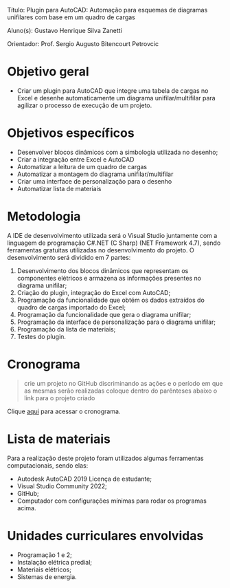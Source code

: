 
Título: Plugin para AutoCAD: Automação para esquemas de diagramas unifilares com base em um quadro de cargas

Aluno(s): Gustavo Henrique Silva Zanetti  

Orientador: Prof. Sergio Augusto Bitencourt Petrovcic

# Objetivo geral

- Criar um plugin para AutoCAD que integre uma tabela de cargas no Excel e desenhe automaticamente um diagrama unifilar/multifilar para agilizar o processo de execução de um projeto.

# Objetivos específicos

- Desenvolver blocos dinâmicos com a simbologia utilizada no desenho;
- Criar a integração entre Excel e AutoCAD
- Automatizar a leitura de um quadro de cargas
- Automatizar a montagem do diagrama unifilar/multifilar
- Criar uma interface de personalização para o desenho
- Automatizar lista de materiais

# Metodologia

A IDE de desenvolvimento utilizada será o Visual Studio juntamente com a linguagem de programação C#.NET (C Sharp) (NET Framework 4.7), sendo ferramentas gratuitas utilizadas no desenvolvimento do projeto.
O desenvolvimento será dividido em 7 partes:
1. Desenvolvimento dos blocos dinâmicos que representam os componentes elétricos e armazena as informações presentes no diagrama unifilar;
2. Criação do plugin, integração do Excel com AutoCAD;
3. Programação da funcionalidade que obtém os dados extraídos do quadro de cargas importado do Excel;
4. Programação da funcionalidade que gera o diagrama unifilar;
5. Programação da interface de personalização para o diagrama unifilar;
6. Programação da lista de materiais;
7. Testes do plugin.

# Cronograma
> crie um projeto no GitHub discriminando as ações e o período em que as mesmas serão realizadas
> coloque dentro do parênteses abaixo o link para o projeto criado

Clique [aqui]() para acessar o cronograma.

# Lista de materiais

Para a realização deste projeto foram utilizados algumas ferramentas computacionais, sendo elas:
- Autodesk AutoCAD 2019 Licença de estudante;
- Visual Studio Community 2022;
- GitHub;
- Computador com configurações mínimas para rodar os programas acima.

# Unidades curriculares envolvidas

- Programação 1 e 2;
- Instalação elétrica predial;
- Materiais elétricos;
- Sistemas de energia.
